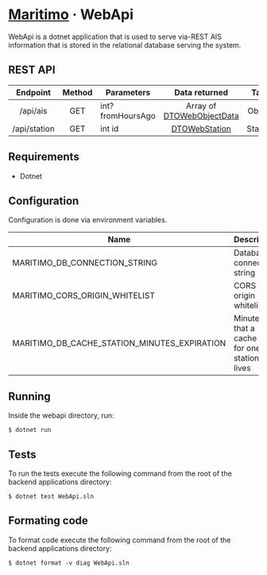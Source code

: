 # [Maritimo](https://maritimo.digital/) &middot; WebApi

WebApi is a dotnet application that is used to serve via-REST AIS information that is stored in the relational database serving the system.

## REST API

|   Endpoint   | Method | Parameters        |                  Data returned                   |  Table   |
| :----------: | :----: | ----------------- | :----------------------------------------------: | :------: |
|   /api/ais   |  GET   | int? fromHoursAgo | Array of [DTOWebObjectData](DTOWebObjectData.cs) | Objects  |
| /api/station |  GET   | int id            |        [DTOWebStation](DTOWebStation.cs)         | Stations |

## Requirements

- Dotnet

## Configuration

Configuration is done via environment variables.

| Name                                         | Description                                           |
| -------------------------------------------- | ----------------------------------------------------- |
| MARITIMO_DB_CONNECTION_STRING                | Database connection string                            |
| MARITIMO_CORS_ORIGIN_WHITELIST               | CORS origin whitelist                                 |
| MARITIMO_DB_CACHE_STATION_MINUTES_EXPIRATION | Minutes that a cache entry for one station data lives |

## Running

Inside the webapi directory, run:

    $ dotnet run

## Tests

To run the tests execute the following command from the root of the backend applications directory:

    $ dotnet test WebApi.sln

## Formating code

To format code execute the following command from the root of the backend applications directory:

    $ dotnet format -v diag WebApi.sln

